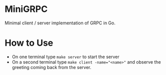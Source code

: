 # MiniGRPC
Minimal client / server implementation of GRPC in Go.

# How to Use
- On one terminal type `make server` to start the server
- On a second terminal type `make client -name="<name>"` and observe the greeting coming back from the server.


